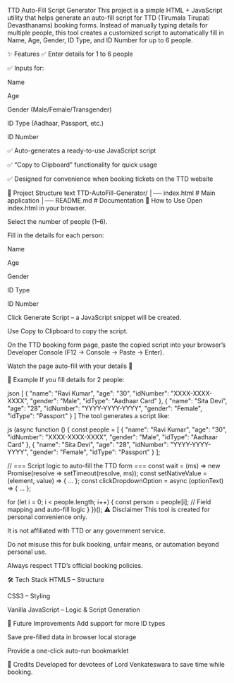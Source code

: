TTD Auto-Fill Script Generator
This project is a simple HTML + JavaScript utility that helps generate an auto-fill script for TTD (Tirumala Tirupati Devasthanams) booking forms.
Instead of manually typing details for multiple people, this tool creates a customized script to automatically fill in Name, Age, Gender, ID Type, and ID Number for up to 6 people.

✨ Features
✅ Enter details for 1 to 6 people

✅ Inputs for:

Name

Age

Gender (Male/Female/Transgender)

ID Type (Aadhaar, Passport, etc.)

ID Number

✅ Auto-generates a ready-to-use JavaScript script

✅ “Copy to Clipboard” functionality for quick usage

✅ Designed for convenience when booking tickets on the TTD website

📂 Project Structure
text
TTD-AutoFill-Generator/
│── index.html        # Main application
│── README.md         # Documentation
🚀 How to Use
Open index.html in your browser.

Select the number of people (1–6).

Fill in the details for each person:

Name

Age

Gender

ID Type

ID Number

Click Generate Script – a JavaScript snippet will be created.

Use Copy to Clipboard to copy the script.

On the TTD booking form page, paste the copied script into your browser’s Developer Console (F12 → Console → Paste → Enter).

Watch the page auto-fill with your details 🎉

📜 Example
If you fill details for 2 people:

json
[
  {
    "name": "Ravi Kumar",
    "age": "30",
    "idNumber": "XXXX-XXXX-XXXX",
    "gender": "Male",
    "idType": "Aadhaar Card"
  },
  {
    "name": "Sita Devi",
    "age": "28",
    "idNumber": "YYYY-YYYY-YYYY",
    "gender": "Female",
    "idType": "Passport"
  }
]
The tool generates a script like:

js
(async function () {
  const people = [
    {
      "name": "Ravi Kumar",
      "age": "30",
      "idNumber": "XXXX-XXXX-XXXX",
      "gender": "Male",
      "idType": "Aadhaar Card"
    },
    {
      "name": "Sita Devi",
      "age": "28",
      "idNumber": "YYYY-YYYY-YYYY",
      "gender": "Female",
      "idType": "Passport"
    }
  ];

  // === Script logic to auto-fill the TTD form ===
  const wait = (ms) => new Promise(resolve => setTimeout(resolve, ms));
  const setNativeValue = (element, value) => { ... };
  const clickDropdownOption = async (optionText) => { ... };

  for (let i = 0; i < people.length; i++) {
    const person = people[i];
    // Field mapping and auto-fill logic
  }
})();
⚠️ Disclaimer
This tool is created for personal convenience only.

It is not affiliated with TTD or any government service.

Do not misuse this for bulk booking, unfair means, or automation beyond personal use.

Always respect TTD’s official booking policies.

🛠️ Tech Stack
HTML5 – Structure

CSS3 – Styling

Vanilla JavaScript – Logic & Script Generation

📌 Future Improvements
Add support for more ID types

Save pre-filled data in browser local storage

Provide a one-click auto-run bookmarklet

🙏 Credits
Developed for devotees of Lord Venkateswara to save time while booking.
